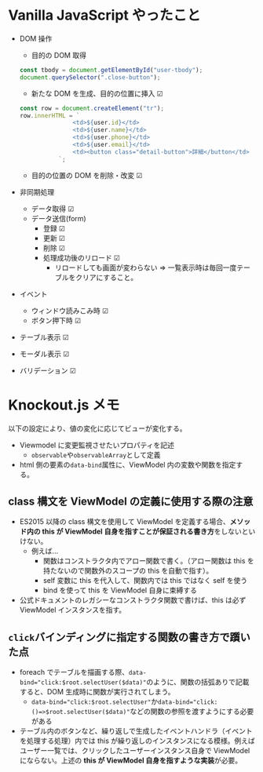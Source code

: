# Vanilla JavaScript やったこと

- DOM 操作

  - 目的の DOM 取得

  ```JavaScript
  const tbody = document.getElementById("user-tbody");
  document.querySelector(".close-button");

  ```

  - 新たな DOM を生成、目的の位置に挿入 ☑

  ```JavaScript
  const row = document.createElement("tr");
  row.innerHTML = `
                 <td>${user.id}</td>
                 <td>${user.name}</td>
                 <td>${user.phone}</td>
                 <td>${user.email}</td>
                 <td><button class="detail-button">詳細</button</td>
             `;

  ```

  - 目的の位置の DOM を削除・改変 ☑

- 非同期処理
  - データ取得 ☑
  - データ送信(form)
    - 登録 ☑
    - 更新 ☑
    - 削除 ☑
    - 処理成功後のリロード ☑
      - リロードしても画面が変わらない ⇒ 一覧表示時は毎回一度テーブルをクリアにすること。
- イベント
  - ウィンドウ読みこみ時 ☑
  - ボタン押下時 ☑
- テーブル表示 ☑
- モーダル表示 ☑
- バリデーション ☑

# Knockout.js メモ

以下の設定により、値の変化に応じてビューが変化する。

- Viewmodel に変更監視させたいプロパティを記述
  - `observable`や`observableArray`として定義
- html 側の要素の`data-bind`属性に、ViewModel 内の変数や関数を指定する。

## class 構文を ViewModel の定義に使用する際の注意

- ES2015 以降の class 構文を使用して ViewModel を定義する場合、**メソッド内の this が ViewModel 自身を指すことが保証される書き方**をしないといけない。
  - 例えば...
    - 関数はコンストラクタ内でアロー関数で書く。（アロー関数は this を持たないので関数外のスコープの this を自動で指す）。
    - self 変数に this を代入して、関数内では this ではなく self を使う
    - bind を使って this を ViewModel 自身に束縛する
- 公式ドキュメントのレガシーなコンストラクタ関数で書けば、this は必ず ViewModel インスタンスを指す。

## `click`バインディングに指定する関数の書き方で躓いた点

- foreach でテーブルを描画する際、`data-bind="click:$root.selectUser($data)"`のように、関数の括弧ありで記載すると、DOM 生成時に関数が実行されてしまう。
  - `data-bind="click:$root.selectUser"`か`data-bind="click:()=>$root.selectUser($data)"`などの関数の参照を渡すようにする必要がある
- テーブル内のボタンなど、繰り返しで生成したイベントハンドラ（イベントを処理する処理）内では this が繰り返しのインスタンスになる模様。例えばユーザー一覧では、クリックしたユーザーインスタンス自身で ViewModel にならない。上述の **this が ViewModel 自身を指すような実装**が必要。
